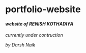 ﻿# portfolio-website

#### *website of RENISH KOTHADIYA*

*currently under contruction*

*by Darsh Naik*
